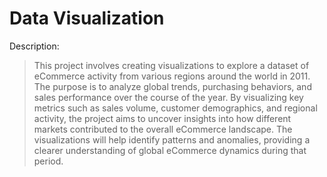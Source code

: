 # Data Visualization 
Description:
>This project involves creating visualizations to explore a dataset of eCommerce activity from various regions around the world in 2011. The purpose is to analyze global trends, purchasing behaviors, and sales performance over the course of the year. By visualizing key metrics such as sales volume, customer demographics, and regional activity, the project aims to uncover insights into how different markets contributed to the overall eCommerce landscape. The visualizations will help identify patterns and anomalies, providing a clearer understanding of global eCommerce dynamics during that period.
